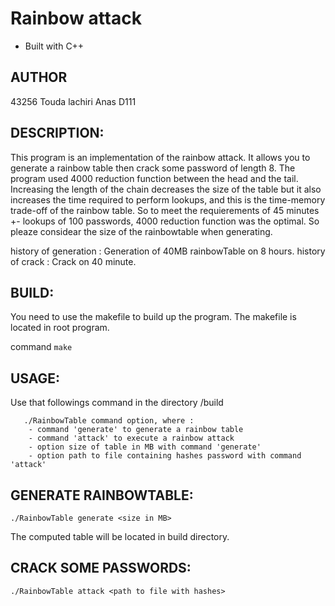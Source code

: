 # Rainbow attack

- Built with C++

## AUTHOR

43256 Touda lachiri Anas D111

## DESCRIPTION:
This program is an implementation of the rainbow attack.
It allows you to generate a rainbow table then crack some password of length 8.
The program used 4000 reduction function between the head and the tail.
Increasing the length of the chain decreases the size of the table but it also increases the time required to perform lookups, and this is the time-memory trade-off of the rainbow table.
So to meet the requierements of 45 minutes +- lookups of 100 passwords, 4000 reduction function was the optimal.
So pleaze considear the size of the rainbowtable when generating.

history of generation : Generation of 40MB rainbowTable on 8 hours.
history of crack : Crack on 40 minute.

## BUILD:
You need to use the makefile to build up the program.
The makefile is located in root program.

command ``` make ```

## USAGE:

Use that followings command in the directory /build

``` 
   ./RainbowTable command option, where :
   	- command 'generate' to generate a rainbow table
    - command 'attack' to execute a rainbow attack
    - option size of table in MB with command 'generate'
    - option path to file containing hashes password with command 'attack'
 ``` 

## GENERATE RAINBOWTABLE:
``` ./RainbowTable generate <size in MB> ```

The computed table will be located in build directory.

## CRACK SOME PASSWORDS:
```./RainbowTable attack <path to file with hashes> ```






